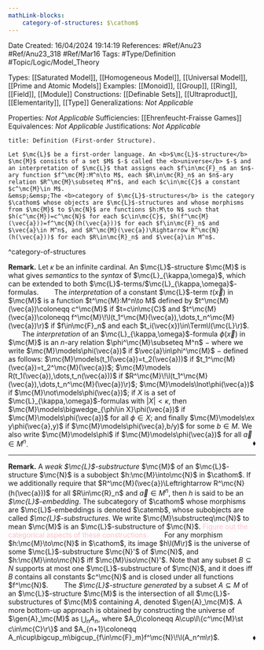 ```yaml
---
mathLink-blocks:
    category-of-structures: $\cathom$
---
```


<div class="topSpace"></div>

Date Created: 16/04/2024 19:14:19
References: #Ref/Anu23 #Ref/Anu23_318 #Ref/Mar16
Tags: #Type/Definition #Topic/Logic/Model_Theory

Types: [[Saturated Model]], [[Homogeneous Model]], [[Universal Model]], [[Prime and Atomic Models]]
Examples: [[Monoid]], [[Group]], [[Ring]], [[Field]], [[Module]]
Constructions: [[Definable Sets]], [[Ultraproduct]], [[Elementarity]], [[Type]]
Generalizations: <i>Not Applicable</i>

Properties: <i>Not Applicable</i>
Sufficiencies: [[Ehrenfeucht-Fraisse Games]]
Equivalences: <i>Not Applicable</i>
Justifications: <i>Not Applicable</i>

``` ad-Definition
title: Definition (First-order Structure).

Let $\mc{L}$ be a first-order language. An <b>$\mc{L}$-structure</b> $\mc{M}$ consists of a set $M$ $-$ called the <b>universe</b> $-$ and an interpretation of $\mc{L}$ that assigns each $f\in\mc{F}_n$ an $n$-ary function $f^\mc{M}:M^n\to M$, each $R\in\mc{R}_n$ an $n$-ary relation $R^\mc{M}\subseteq M^n$, and each $c\in\mc{C}$ a constant $c^\mc{M}\in M$.
&emsp;&emsp;The <b>category of $\mc{L}$-structures</b> is the category $\cathom$ whose objects are $\mc{L}$-structures and whose morphisms from $\mc{M}$ to $\mc{N}$ are functions $h:M\to N$ such that $h(c^\mc{M})=c^\mc{N}$ for each $c\in\mc{C}$, $h(f^\mc{M}(\vec{a}))=f^\mc{N}(h(\vec{a}))$ for each $f\in\mc{F}_n$ and $\vec{a}\in M^n$, and $R^\mc{M}(\vec{a})\Rightarrow R^\mc{N}(h(\vec{a}))$ for each $R\in\mc{R}_n$ and $\vec{a}\in M^n$.

```
^category-of-structures

<b>Remark.</b> Let $\kappa$ be an infinite cardinal. An $\mc{L}$-structure $\mc{M}$ is what gives <i>semantics</i> to the <i>syntax</i> of $\mc{L}_{\kappa,\omega}$, which can be extended to both $\mc{L}$-terms/$\mc{L}_{\kappa,\omega}$-formulas.
&emsp;&emsp;The <i>interpretation</i> of a constant $\mc{L}$-term $t(\vec{x})$ in $\mc{M}$ is a function $t^\mc{M}:M^n\to M$ defined by $t^\mc{M}(\vec{a})\coloneqq c^\mc{M}$ if $t=c\in\mc{C}$ and $t^\mc{M}(\vec{a})\coloneqq f^\mc{M}\!\l(t_1^\mc{M}(\vec{a}),\dots,t_n^\mc{M}(\vec{a})\r)$ if $f\in\mc{F}_n$ and each $t_i(\vec{x})\in\Term\l(\mc{L}\r)$.
&emsp;&emsp;The <i>interpretation</i> of an $\mc{L}_{\kappa,\omega}$-formula $\phi(\vec{x})$ in $\mc{M}$ is an $n$-ary relation $\phi^\mc{M}\subseteq M^n$ $-$ where we write $\mc{M}\models\phi(\vec{a})$ if $\vec{a}\in\phi^\mc{M}$ $-$ defined as follows: $\mc{M}\models(t_1(\vec{a})=t_2(\vec{a}))$ if $t_1^\mc{M}(\vec{a})=t_2^\mc{M}(\vec{a})$; $\mc{M}\models R(t_1(\vec{a}),\dots,t_n(\vec{a}))$ if $R^\mc{M}\!\l(t_1^\mc{M}(\vec{a}),\dots,t_n^\mc{M}(\vec{a})\r)$; $\mc{M}\models\lnot\phi(\vec{a})$ if $\mc{M}\not\models\phi(\vec{a})$; if $X$ is a set of $\mc{L}_{\kappa,\omega}$-formulas with $|X|<\kappa$, then $\mc{M}\models\bigwedge_{\phi\in X}\phi(\vec{a})$ if $\mc{M}\models\phi(\vec{a})$ for all $\phi\in X$; and finally $\mc{M}\models\ex y\phi(\vec{a},y)$ if $\mc{M}\models\phi(\vec{a},b/y)$ for some $b\in M$. We also write $\mc{M}\models\phi$ if $\mc{M}\models\phi(\vec{a})$ for all $\vec{a}\in M^n$. <span style="float:right;">$\blacklozenge$</span>

---

<b>Remark.</b> A <i>weak $\mc{L}$-substructure</i> $\mc{M}$ of an $\mc{L}$-structure $\mc{N}$ is a subobject $h:\mc{M}\into\mc{N}$ in $\cathom$. If we additionally require that $R^\mc{M}(\vec{a})\Leftrightarrow R^\mc{N}(h(\vec{a}))$ for all $R\in\mc{R}_n$ and $\vec{a}\in M^n$, then $h$ is said to be an <i>$\mc{L}$-embedding</i>. The subcategory of $\cathom$ whose morphisms are $\mc{L}$-embeddings is denoted $\catemb$, whose subobjects are called <i>$\mc{L}$-substructures</i>. We write $\mc{M}\substructeq\mc{N}$ to mean $\mc{M}$ is an $\mc{L}$-substructure of $\mc{N}$. <span style="color:pink">Figure out the categorical aspects of these constructions.</span>
&emsp;&emsp;For any morphism $h:\mc{M}\to\mc{N}$ in $\cathom$, its image $h\l(M\r)$ is the universe of some $\mc{L}$-substructure $\mc{N}'$ of $\mc{N}$, and $h:\mc{M}\into\mc{N}$ iff $\mc{M}\iso\mc{N}'$. Note that any subset $B\subseteq N$ supports at most one $\mc{L}$-substructure of $\mc{N}$, and it does iff $B$ contains all constants $c^\mc{N}$ and is closed under all functions $f^\mc{N}$.
&emsp;&emsp;The <i>$\mc{L}$-structure generated</i> by a subset $A\subseteq M$ of an $\mc{L}$-structure $\mc{M}$ is the intersection of all $\mc{L}$-substructures of $\mc{M}$ containing $A$, denoted $\gen{A}_\mc{M}$. A more bottom-up approach is obtained by constructing the universe of $\gen{A}_\mc{M}$ as $\bigcup_nA_n$, where $A_0\coloneqq A\cup\l\{c^\mc{M}\st c\in\mc{C}\r\}$ and $A_{n+1}\coloneqq A_n\cup\bigcup_m\bigcup_{f\in\mc{F}_m}f^\mc{N}\!\l(A_n^m\r)$.<span style="float:right;">$\blacklozenge$</span>
